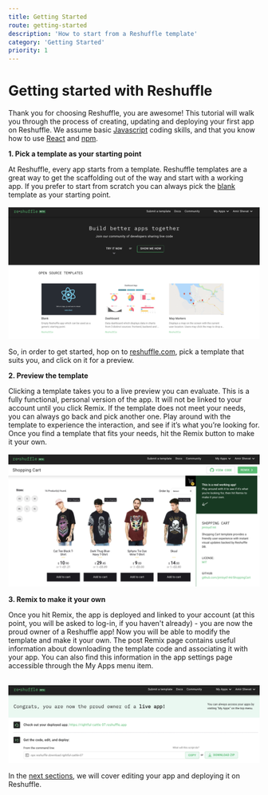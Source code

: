 ```yaml
---
title: Getting Started
route: getting-started
description: 'How to start from a Reshuffle template'
category: 'Getting Started'
priority: 1
---
```



# Getting started with Reshuffle

Thank you for choosing Reshuffle, you are awesome! This tutorial will walk you through the process of creating, updating and deploying your first app on Reshuffle. We assume basic [Javascript](https://www.w3schools.com/js/) coding skills, and that you know how to use [React](https://reactjs.org/) and [npm](https://www.npmjs.com/).

**1. Pick a template as your starting point**

At Reshuffle, every app starts from a template. Reshuffle templates are a great way to get the scaffolding out of the way and start with a working app. If you prefer to start from scratch you can always pick the [blank](https://reshuffle.com/template/blank) template as your starting point. 
<br><br>
<img src="https://raw.githubusercontent.com/binaris/dev-docs-content/master/assets/getting-started1.png?token=AAR6X626J5Q33VOETDCBBAC5S3ACA" alt="drawing" style="width:600px;"/>

So, in order to get started, hop on to [reshuffle.com](https://reshuffle.com/), pick a template that suits you, and click on it for a preview.

**2. Preview the template** 

Clicking a template takes you to a live preview you can evaluate. This is a fully functional, personal version of the app. It will not be linked to your account until you click Remix. If the template does not meet your needs, you can always go back and pick another one. Play around with the template to experience the interaction, and see if it’s what you’re looking for. Once you find a template that fits your needs, hit the Remix button to make it your own. 
<br><br>
<img src="https://raw.githubusercontent.com/binaris/dev-docs-content/master/assets/getting-started2.png?token=AAR6X63QHNNINGGIEAR6DN25S3AU6" alt="drawing" style="width:600px;"/>


**3. Remix to make it your own**

Once you hit Remix, the app is deployed and linked to your account (at this point, you will be asked to log-in, if you haven't already) - you are now the proud owner of a Reshuffle app! Now you will be able to modify the template and make it your own. The post Remix page contains useful information about downloading the template code and associating it with your app. You can also find this information in the app settings page accessible through the My Apps menu item.
<br><br>

<img src="https://raw.githubusercontent.com/binaris/dev-docs-content/master/assets/getting-started3.png?token=AAR6X626MRZ3MKHKMNGKQKC5S3BHE" alt="drawing" style="width:600px;"/>

In the [next sections](https://dev.reshuffle.app/running-locally), we will cover editing your app and deploying it on Reshuffle.



